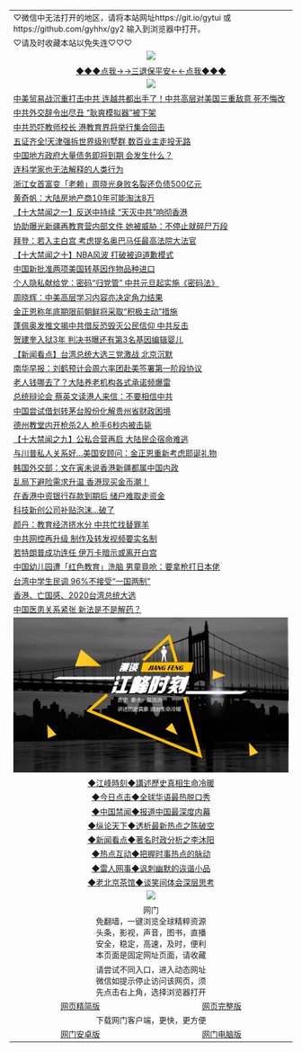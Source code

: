  <table>
<tr>
<td colspan="2" align=left>
♡微信中无法打开的地区，请将本站网址https://git.io/gytui 或 https://github.com/gyhhx/gy2 输入到浏览器中打开。 
 </td>
</tr>
 <tr>
 <td colspan="2" align=left>
♡请及时收藏本站以免失连♡♡♡
</td>
 </tr>
  <tr>
    <td colspan="2" align=center><img src="https://github.com/gyhhx/image-upload/blob/master/3t.jpg"></td>
 </tr>
 <tr><td colspan="2" align="center"><a href="https://xball.casa/oo.aspx?name=ogQuit&key=eqxowaguscvmxdgc&from=gy">◆◆◆点我→→三退保平安←←点我◆◆◆</a></td></tr>
  <tr>
    <td colspan="2" align=center><img src="https://cdn.jsdelivr.net/gh/gyoupiodf/im1/%E7%BD%91%E9%97%A8%E6%96%B0%E9%97%BB1.jpg"></td>
 </tr>
<tr><td colspan="2" align="left"><a href="https://xball.casa/oo.aspx?name=c1112477&key=eqxowaguscvmxdgc&from=gy">中美贸易战沉重打击中共 连越共都出手了！中共高层对美国三重敌意 死不悔改</a></td></tr>
<tr><td colspan="2" align="left"><a href="https://xball.casa/oo.aspx?name=c1112484&key=eqxowaguscvmxdgc&from=gy">中共外交辞令出尽丑 “耿爽模拟器”被下架</a></td></tr>
<tr><td colspan="2" align="left"><a href="https://xball.casa/oo.aspx?name=c1112421&key=eqxowaguscvmxdgc&from=gy">中共恐吓教师校长 港教育界将举行集会回击</a></td></tr>
<tr><td colspan="2" align="left"><a href="https://xball.casa/oo.aspx?name=c1112461&key=eqxowaguscvmxdgc&from=gy">五证齐全!天津强拆世界级别墅群 数百业主走投无路</a></td></tr>
<tr><td colspan="2" align="left"><a href="https://xball.casa/oo.aspx?name=c1112478&key=eqxowaguscvmxdgc&from=gy">中国地方政府大量债务即将到期 会发生什么？</a></td></tr>
<tr><td colspan="2" align="left"><a href="https://xball.casa/oo.aspx?name=c1112500&key=eqxowaguscvmxdgc&from=gy">连科学家也无法解释的人类行为</a></td></tr>
<tr><td colspan="2" align="left"><a href="https://xball.casa/oo.aspx?name=c1112435&key=eqxowaguscvmxdgc&from=gy">浙江女首富变「老赖」周晓光身败名裂还负债500亿元</a></td></tr>
<tr><td colspan="2" align="left"><a href="https://xball.casa/oo.aspx?name=c1112481&key=eqxowaguscvmxdgc&from=gy">黄奇帆：大陆房地产商10年可能淘汰8万</a></td></tr>
<tr><td colspan="2" align="left"><a href="https://xball.casa/oo.aspx?name=c1112427&key=eqxowaguscvmxdgc&from=gy">【十大禁闻之一】反送中持续 “天灭中共”响彻香港</a></td></tr>
<tr><td colspan="2" align="left"><a href="https://xball.casa/oo.aspx?name=c1112452&key=eqxowaguscvmxdgc&from=gy">协助曝光新疆再教育营内部文件 她被威胁：不停止就碎尸万段</a></td></tr>
<tr><td colspan="2" align="left"><a href="https://xball.casa/oo.aspx?name=c1112475&key=eqxowaguscvmxdgc&from=gy">拜登：若入主白宫 考虑提名奥巴马任最高法院大法官</a></td></tr>
<tr><td colspan="2" align="left"><a href="https://xball.casa/oo.aspx?name=c1112442&key=eqxowaguscvmxdgc&from=gy">【十大禁闻之十】NBA风波 打破被迫道歉模式</a></td></tr>
<tr><td colspan="2" align="left"><a href="https://xball.casa/oo.aspx?name=c1112502&key=eqxowaguscvmxdgc&from=gy">中国新批准两项美国转基因作物品种进口</a></td></tr>
<tr><td colspan="2" align="left"><a href="https://xball.casa/oo.aspx?name=c1112509&key=eqxowaguscvmxdgc&from=gy">个人隐私献给党：密码“归党管” 中共元旦起实施《密码法》</a></td></tr>
<tr><td colspan="2" align="left"><a href="https://xball.casa/oo.aspx?name=c1112487&key=eqxowaguscvmxdgc&from=gy">周晓辉：中美高层学习内容亦决定角力结果</a></td></tr>
<tr><td colspan="2" align="left"><a href="https://xball.casa/oo.aspx?name=c1112504&key=eqxowaguscvmxdgc&from=gy">金正恩称年底期限前朝鲜将采取“积极主动”措施</a></td></tr>
<tr><td colspan="2" align="left"><a href="https://xball.casa/oo.aspx?name=c1112501&key=eqxowaguscvmxdgc&from=gy">蓬佩奥发推文揭中共借反恐毁灭公民信仰 中共反击</a></td></tr>
<tr><td colspan="2" align="left"><a href="https://xball.casa/oo.aspx?name=c1112471&key=eqxowaguscvmxdgc&from=gy">贺建奎入狱3年 判决书曝还有第3名基因编辑婴儿</a></td></tr>
<tr><td colspan="2" align="left"><a href="https://xball.casa/oo.aspx?name=c1112469&key=eqxowaguscvmxdgc&from=gy">【新闻看点】台湾总统大选三党激战 北京沉默</a></td></tr>
<tr><td colspan="2" align="left"><a href="https://xball.casa/oo.aspx?name=c1112434&key=eqxowaguscvmxdgc&from=gy">南华早报：刘鹤预计会周六率团赴美签署第一阶段协议</a></td></tr>
<tr><td colspan="2" align="left"><a href="https://xball.casa/oo.aspx?name=c1112507&key=eqxowaguscvmxdgc&from=gy">老人钱哪去了？大陆养老机构各式承诺频爆雷</a></td></tr>
<tr><td colspan="2" align="left"><a href="https://xball.casa/oo.aspx?name=c1112483&key=eqxowaguscvmxdgc&from=gy">总统辩论会 蔡英文读港人来信：不要相信中共</a></td></tr>
<tr><td colspan="2" align="left"><a href="https://xball.casa/oo.aspx?name=c1112480&key=eqxowaguscvmxdgc&from=gy">中国尝试借划转茅台股份化解贵州省财政困境</a></td></tr>
<tr><td colspan="2" align="left"><a href="https://xball.casa/oo.aspx?name=c1112513&key=eqxowaguscvmxdgc&from=gy">德州教堂内开枪杀2人 枪手6秒内被击毙</a></td></tr>
<tr><td colspan="2" align="left"><a href="https://xball.casa/oo.aspx?name=c1112443&key=eqxowaguscvmxdgc&from=gy">【十大禁闻之九】公私合营再启 大陆民企宿命难逃</a></td></tr>
<tr><td colspan="2" align="left"><a href="https://xball.casa/oo.aspx?name=c1112503&key=eqxowaguscvmxdgc&from=gy">与川普私人关系好…美国安顾问：金正恩重新考虑耶诞礼物</a></td></tr>
<tr><td colspan="2" align="left"><a href="https://xball.casa/oo.aspx?name=c1112459&key=eqxowaguscvmxdgc&from=gy">韩国外交部：文在寅未说香港新疆都属中国内政</a></td></tr>
<tr><td colspan="2" align="left"><a href="https://xball.casa/oo.aspx?name=c1112465&key=eqxowaguscvmxdgc&from=gy">乱局下避险需求升温 香港现买金币潮！</a></td></tr>
<tr><td colspan="2" align="left"><a href="https://xball.casa/oo.aspx?name=c1112463&key=eqxowaguscvmxdgc&from=gy">在香港中资银行存款到期后 储户难取走资金</a></td></tr>
<tr><td colspan="2" align="left"><a href="https://xball.casa/oo.aspx?name=c1112488&key=eqxowaguscvmxdgc&from=gy">科技新创公司补贴泡沫…破了</a></td></tr>
<tr><td colspan="2" align="left"><a href="https://xball.casa/oo.aspx?name=c1112441&key=eqxowaguscvmxdgc&from=gy">颜丹：教育经济挤水分 中共忙找替罪羊</a></td></tr>
<tr><td colspan="2" align="left"><a href="https://xball.casa/oo.aspx?name=c1112456&key=eqxowaguscvmxdgc&from=gy">中共网控再升级  制作及转发视频要实名制</a></td></tr>
<tr><td colspan="2" align="left"><a href="https://xball.casa/oo.aspx?name=c1112464&key=eqxowaguscvmxdgc&from=gy">若特朗普成功连任 伊万卡暗示或离开白宫</a></td></tr>
<tr><td colspan="2" align="left"><a href="https://xball.casa/oo.aspx?name=c1112454&key=eqxowaguscvmxdgc&from=gy">中国幼儿园遭「红色教育」洗脑 男童竟呛：要拿枪打日本佬</a></td></tr>
<tr><td colspan="2" align="left"><a href="https://xball.casa/oo.aspx?name=c1112511&key=eqxowaguscvmxdgc&from=gy">台湾中学生民调 96%不接受“一国两制”</a></td></tr>
<tr><td colspan="2" align="left"><a href="https://xball.casa/oo.aspx?name=c1112505&key=eqxowaguscvmxdgc&from=gy">香港、亡国感、2020台湾总统大选</a></td></tr>
<tr><td colspan="2" align="left"><a href="https://xball.casa/oo.aspx?name=c1112506&key=eqxowaguscvmxdgc&from=gy">中国医患关系紧张 新法是不是解药？</a></td></tr>

 <tr>
   <td colspan="2" align=center><img src="https://github.com/gyoupiodf/im1/blob/master/jf-1.jpg"></td>
  </tr>
   <tr>
   <td colspan="2" align=center> 
<a href="https://xball.casa/oo.aspx?name=c922850&key=eqxowaguscvmxdgc&from=gy&tag=9877">◆江峰時刻◆講述歷史真相生命冷暖</a><br/>
    </td>
  </tr>
   <tr>
   <td colspan="2" align=center> 
<a href="https://xball.casa/oo.aspx?name=c816850&key=eqxowaguscvmxdgc&from=gy&tag=9877">◆今日点击◆全球华语最热脱口秀</a><br/>
    </td>
  </tr>
  <tr>
  <td colspan="2" align=center>
<a href="https://xball.casa/oo.aspx?name=c816860&key=eqxowaguscvmxdgc&from=gy&tag=99733110">◆中国禁闻◆报道中国最深度内幕</a><br/>
   </tr>
  <tr>
     <td colspan="2" align=center>
<a href="https://xball.casa/oo.aspx?name=c816855&key=eqxowaguscvmxdgc&from=gy&tag=997110">◆纵论天下◆透析最新热点之陈破空</a><br/>
   </tr>
   <tr>
      <td colspan="2" align=center>
<a href="https://xball.casa/oo.aspx?name=c838308&key=eqxowaguscvmxdgc&from=gy&tag=9973110">◆新闻看点◆著名时政分析之李沐阳</a><br/>
   </tr>
   <tr>
     <td colspan="2" align=center>
<a href="https://xball.casa/oo.aspx?name=c816852&key=eqxowaguscvmxdgc&from=gy&tag=9733110">◆热点互动◆把握时事热点的脉动</a><br/>
   </tr>
   <tr>
      <td colspan="2" align=center>
<a href="https://xball.casa/oo.aspx?name=c816694&key=eqxowaguscvmxdgc&from=gy&tag=93310">◆雷人网事◆讽刺幽默的诙谐小品</a><br/>
   </tr>
   <tr>
    <td colspan="2" align=center>
<a href="https://xball.casa/oo.aspx?name=c816650&key=eqxowaguscvmxdgc&from=gy&tag=9973110">◆老北京茶馆◆谈笑间体会深层思考</a><br/>
   </tr>
 <tr>
    <td colspan="2" align="center"><img src="https://gitlab.com/ogate2/up/raw/master/_/oGate65.jpg"/></td>
  </tr>
  <tr>
    <td colspan="2" align="center">网门<br/>免翻墙，一键浏览全球精粹资源<br/>头条，影视，声音，图书，直播<br/>安全，稳定，高速，及时，便利<br/>本页面是固定网址页面，请收藏</td>
  <tr>
  <tr>
    <td colspan="2" align="center">请尝试不同入口，进入动态网址<br/>微信如提示停止访问该网页，须<br/>先点击右上角，选择浏览器打开</td>
  <tr>  
  <tr>
    <td align="center"><a href="https://gitcdn.xyz/repo/otiny/up/master/show002.htm">网页精简版</a></td>
    <td align="center"><a href="https://gitcdn.xyz/repo/otiny/up/master/show001.htm">网页完整版</a></td>
  </tr>
  <tr>
    <td colspan="2" align="center">下载网门客户端，更快，更方便</td>
  <tr>
  <tr>
    <td align="center"><a href="https://raw.githubusercontent.com/opipe/up/master/oGatea.apk">网门安卓版</a></td>
    <td align="center"><a href="https://raw.githubusercontent.com/opipe/up/master/oGate.zip">网门电脑版</a></td>
  </tr>
</table>


